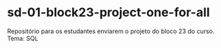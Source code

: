 # sd-01-block23-project-one-for-all
Repositório para os estudantes enviarem o projeto do bloco 23 do curso. Tema: SQL
